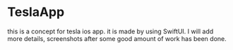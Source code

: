 # TeslaApp
this is a concept for tesla ios app. it is made by using SwiftUI.
I will add more details, screenshots after some good amount of work has been done.
